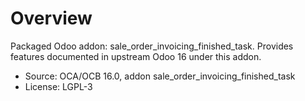 # Overview

Packaged Odoo addon: sale_order_invoicing_finished_task. Provides features documented in upstream Odoo 16 under this addon.

- Source: OCA/OCB 16.0, addon sale_order_invoicing_finished_task
- License: LGPL-3
